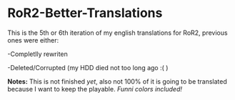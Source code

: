 # RoR2-Better-Translations

This is the 5th or 6th iteration of my english translations for RoR2, previous ones were either:
 
-Completlly rewriten

 -Deleted/Corrupted (my HDD died not too long ago :( )

**Notes:** This is not finished _yet_, also not 100% of it is going to be translated because I want to keep the playable. 
_Funni colors included!_
